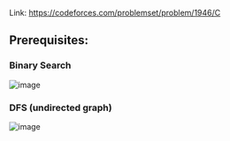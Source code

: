 Link: https://codeforces.com/problemset/problem/1946/C
## Prerequisites:
### Binary Search
![image](https://github.com/mgalang229/Codeforces-1946C-Tree-Cutting/assets/51401355/778a1f29-0e78-40d4-8cdc-bcb930a7fc64)
### DFS (undirected graph)
![image](https://github.com/mgalang229/Codeforces-1946C-Tree-Cutting/assets/51401355/eac0a557-89ea-4fd2-b12e-de60312cf119)
